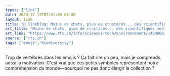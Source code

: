 ```yaml
---
types: ["link"]
date: 2023-12-12T07:01:06-05:00
layout: link
title: "🔗 linkblog: Moins de chats, plus de crustacés... des scientifiques veulent davantage de biodiversité dans les emoji - rts.ch - Environnement'"
art_title: "Moins de chats, plus de crustacés... des scientifiques veulent davantage de biodiversité dans les emoji - rts.ch - Environnement"
art_link: "https://www.rts.ch/info/sciences-tech/environnement/14546063-moins-de-chats-plus-de-crustaces-des-scientifiques-veulent-davantage-de-biodiversite-dans-les-emoji.html?rts_source=rss_t"
source: ["rts.ch"]
tags: ["emoji","biodiversity"]
---
```

Trop de vertébrés dans les emojis ? Ça fait rire un peu, mais je comprends aussi la motivation. C'est vrai que ces petits symboles représentent notre compréhension du monde—pourquoi ne pas donc élargir la collection ?
